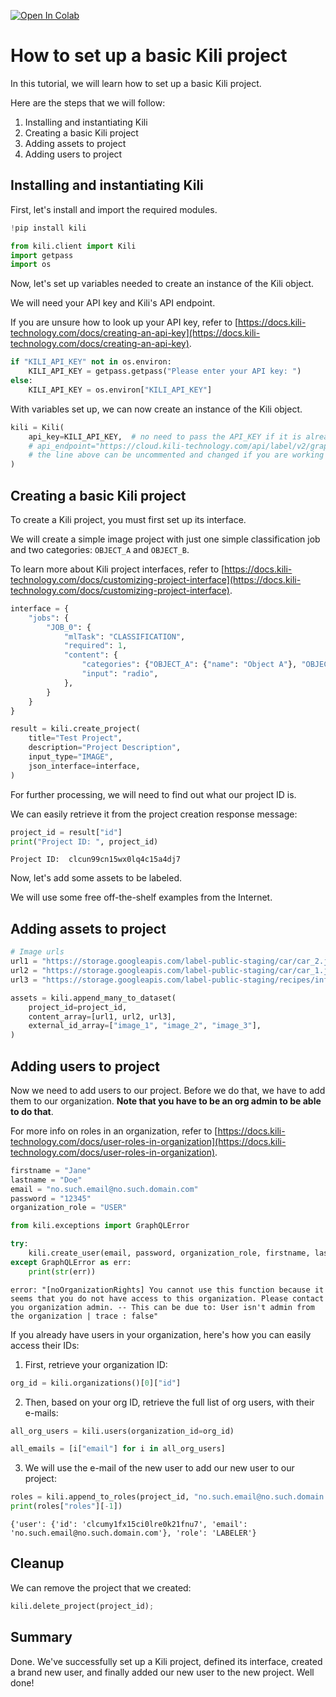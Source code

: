 <!-- FILE AUTO GENERATED BY docs/utils.py DO NOT EDIT DIRECTLY -->
<a href="https://colab.research.google.com/github/kili-technology/kili-python-sdk/blob/main/recipes/basic_project_setup.ipynb" target="_parent"><img src="https://colab.research.google.com/assets/colab-badge.svg" alt="Open In Colab"/></a>

# How to set up a basic Kili project

In this tutorial, we will learn how to set up a basic Kili project.

Here are the steps that we will follow:

1. Installing and instantiating Kili
2. Creating a basic Kili project
3. Adding assets to project
4. Adding users to project

## Installing and instantiating Kili

First, let's install and import the required modules.


```python
!pip install kili
```


```python
from kili.client import Kili
import getpass
import os
```

Now, let's set up variables needed to create an instance of the Kili object.

We will need your API key and Kili's API endpoint.

If you are unsure how to look up your API key, refer to [https://docs.kili-technology.com/docs/creating-an-api-key](https://docs.kili-technology.com/docs/creating-an-api-key).


```python
if "KILI_API_KEY" not in os.environ:
    KILI_API_KEY = getpass.getpass("Please enter your API key: ")
else:
    KILI_API_KEY = os.environ["KILI_API_KEY"]
```

With variables set up, we can now create an instance of the Kili object.


```python
kili = Kili(
    api_key=KILI_API_KEY,  # no need to pass the API_KEY if it is already in your environment variables
    # api_endpoint="https://cloud.kili-technology.com/api/label/v2/graphql",
    # the line above can be uncommented and changed if you are working with an on-premise version of Kili
)
```

## Creating a basic Kili project

To create a Kili project, you must first set up its interface.

We will create a simple image project with just one simple classification job and two categories: `OBJECT_A` and `OBJECT_B`.

To learn more about Kili project interfaces, refer to [https://docs.kili-technology.com/docs/customizing-project-interface](https://docs.kili-technology.com/docs/customizing-project-interface).


```python
interface = {
    "jobs": {
        "JOB_0": {
            "mlTask": "CLASSIFICATION",
            "required": 1,
            "content": {
                "categories": {"OBJECT_A": {"name": "Object A"}, "OBJECT_B": {"name": "Object B"}},
                "input": "radio",
            },
        }
    }
}

result = kili.create_project(
    title="Test Project",
    description="Project Description",
    input_type="IMAGE",
    json_interface=interface,
)
```

For further processing, we will need to find out what our project ID is.

We can easily retrieve it from the project creation response message:


```python
project_id = result["id"]
print("Project ID: ", project_id)
```

    Project ID:  clcun99cn15wx0lq4c15a4dj7


Now, let's add some assets to be labeled.

We will use some free off-the-shelf examples from the Internet.

## Adding assets to project


```python
# Image urls
url1 = "https://storage.googleapis.com/label-public-staging/car/car_2.jpg"
url2 = "https://storage.googleapis.com/label-public-staging/car/car_1.jpg"
url3 = "https://storage.googleapis.com/label-public-staging/recipes/inference/black_car.jpg"

assets = kili.append_many_to_dataset(
    project_id=project_id,
    content_array=[url1, url2, url3],
    external_id_array=["image_1", "image_2", "image_3"],
)
```

## Adding users to project

Now we need to add users to our project. Before we do that, we have to add them to our organization. **Note that you have to be an org admin to be able to do that**.

For more info on roles in an organization, refer to [https://docs.kili-technology.com/docs/user-roles-in-organization](https://docs.kili-technology.com/docs/user-roles-in-organization).


```python
firstname = "Jane"
lastname = "Doe"
email = "no.such.email@no.such.domain.com"
password = "12345"
organization_role = "USER"

from kili.exceptions import GraphQLError

try:
    kili.create_user(email, password, organization_role, firstname, lastname)
except GraphQLError as err:
    print(str(err))
```

    error: "[noOrganizationRights] You cannot use this function because it seems that you do not have access to this organization. Please contact you organization admin. -- This can be due to: User isn't admin from the organization | trace : false"


If you already have users in your organization, here's how you can easily access their IDs:

1) First, retrieve your organization ID:


```python
org_id = kili.organizations()[0]["id"]
```

2) Then, based on your org ID, retrieve the full list of org users, with their e-mails:


```python
all_org_users = kili.users(organization_id=org_id)

all_emails = [i["email"] for i in all_org_users]
```

3) We will use the e-mail of the new user to add our new user to our project:


```python
roles = kili.append_to_roles(project_id, "no.such.email@no.such.domain.com", role="LABELER")
print(roles["roles"][-1])
```

    {'user': {'id': 'clcumy1fx15ci0lre0k21fnu7', 'email': 'no.such.email@no.such.domain.com'}, 'role': 'LABELER'}


## Cleanup

We can remove the project that we created:


```python
kili.delete_project(project_id);
```

## Summary

Done. We've successfully set up a Kili project, defined its interface, created a brand new user, and finally added our new user to the new project. Well done!
